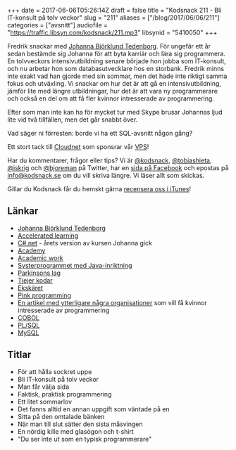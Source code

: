 +++
date = 2017-06-06T05:26:14Z
draft = false
title = "Kodsnack 211 - Bli IT-konsult på tolv veckor"
slug = "211"
aliases = ["/blog/2017/06/06/211"]
categories = ["avsnitt"]
audiofile = "https://traffic.libsyn.com/kodsnack/211.mp3"
libsynid = "5410050"
+++

Fredrik snackar med [Johanna Björklund Tedenborg](https://www.linkedin.com/in/johanna-bj%C3%B6rklund-tedenborg-5b8a6511b/). För ungefär ett år sedan bestämde sig Johanna för att byta karriär och lära sig programmera. En tolvveckors intensivutbildning senare började hon jobba som IT-konsult, och nu arbetar hon som databasutvecklare hos en storbank. Fredrik minns inte exakt vad han gjorde med sin sommar, men det hade inte riktigt samma fokus och utväxling. Vi snackar om hur det är att gå en intensivutbildning, jämför lite med längre utbildningar, hur det är att vara ny programmerare och också en del om att få fler kvinnor intresserade av programmering.

Efter som man inte kan ha för mycket tur med Skype brusar Johannas ljud lite vid två tillfällen, men det går snabbt över.

Vad säger ni förresten: borde vi ha ett SQL-avsnitt någon gång?

Ett stort tack till [Cloudnet](http://www.cloudnet.se) som sponsrar vår [VPS](http://en.wikipedia.org/wiki/Virtual_private_server)!

Har du kommentarer, frågor eller tips? Vi är [@kodsnack](https://www.twitter.com/kodsnack), [@tobiashieta](https://www.twitter.com/tobiashieta), [@iskrig](https://www.twitter.com/iskrig) och [@bjoreman](https://www.twitter.com/bjoreman) på Twitter, har en [sida på Facebook](https://www.facebook.com/kodsnack) och epostas på [info@kodsnack.se](mailto:info@kodsnack.se) om du vill skriva längre. Vi läser allt som skickas.

Gillar du Kodsnack får du hemskt gärna [recensera oss i iTunes](http://itunes.apple.com/se/podcast/kodsnack/id561631498?l=en)!

## Länkar ##
* [Johanna Björklund Tedenborg](https://www.linkedin.com/in/johanna-bj%C3%B6rklund-tedenborg-5b8a6511b/)
* [Accelerated learning](https://www.academy.se/om-academy/accelerated-learning)
* [C#.net](https://www.academy.se/program/cnet-ht17) - årets version av kursen Johanna gick
* [Academy](https://www.academy.se/)
* [Academic work](https://www.academicwork.se/kort-om-oss)
* [Systerprogrammet med Java-inriktning](https://www.academy.se/program/java-ht17)
* [Parkinsons lag](https://en.wikipedia.org/wiki/Parkinson%27s_law)
* [Tjejer kodar](http://www.tjejerkodar.se/)
* [Ekskäret](http://ekskaret.se/on-ekskaret/)
* [Pink programming](http://www.pinkprogramming.se/)
* [En artikel med ytterligare några organisationer](https://scandinaviantraveler.com/se/livsstil/kvinnor-som-kodar) som vill få kvinnor intresserade av programmering
* [COBOL](https://en.wikipedia.org/wiki/COBOL)
* [PL/SQL](https://en.wikipedia.org/wiki/PL/SQL)
* [MySQL](https://en.wikipedia.org/wiki/MySQL)

## Titlar ##
* För att hålla sockret uppe
* Bli IT-konsult på tolv veckor
* Man får välja sida
* Faktisk, praktisk programmering
* Ett litet sommarlov
* Det fanns alltid en annan uppgift som väntade på en
* Sitta på den omtalade bänken
* När man till slut sätter den sista måsvingen
* En nördig kille med glasögon och t-shirt
* "Du ser inte ut som en typisk programmerare"